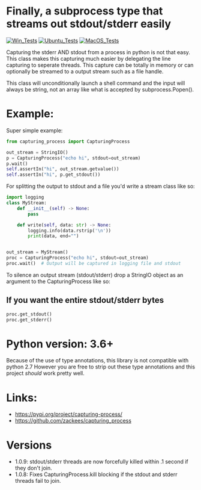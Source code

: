 # Finally, a subprocess type that streams out stdout/stderr easily

[![Win_Tests](https://github.com/zackees/capturing_process/actions/workflows/push_win.yml/badge.svg)](https://github.com/zackees/capturing_process/actions/workflows/push_win.yml)
[![Ubuntu_Tests](https://github.com/zackees/capturing_process/actions/workflows/push_ubuntu.yml/badge.svg)](https://github.com/zackees/capturing_process/actions/workflows/push_ubuntu.yml)
[![MacOS_Tests](https://github.com/zackees/capturing_process/actions/workflows/push_macos.yml/badge.svg)](https://github.com/zackees/capturing_process/actions/workflows/push_macos.yml)

Capturing the stderr AND stdout from a process in python is not that easy.
This class makes this capturing much easier by delegating the line capturing
to seperate threads. This capture can be totally in memory or can optionally
be streamed to a output stream such as a file handle.

This class will unconditionally launch a shell command and the input will always
be string, not an array like what is accepted by subprocess.Popen().

# Example:

Super simple example:

```python
from capturing_process import CapturingProcess

out_stream = StringIO()
p = CapturingProcess("echo hi", stdout=out_stream)
p.wait()
self.assertIn("hi", out_stream.getvalue())
self.assertIn("hi", p.get_stdout())
```

For splitting the output to stdout and a file you'd write a stream class like so:

```python
import logging
class MyStream:
    def __init__(self) -> None:
        pass

    def write(self, data: str) -> None:
        logging.info(data.rstrip('\n'))
        print(data, end="")


out_stream = MyStream()
proc = CapturingProcess("echo hi", stdout=out_stream)
proc.wait()  # Output will be captured in logging file and stdout
```


To silence an output stream (stdout/stderr) drop a StringIO object as an argument to
the CapturingProcess like so:


## If you want the entire stdout/stderr bytes

```python
proc.get_stdout()
proc.get_stderr()
```

# Python version: 3.6+

Because of the use of type annotations, this library is not compatible with python 2.7
However you are free to strip out these type annotations and this project *should* work
pretty well.

# Links:

   * https://pypi.org/project/capturing-process/
   * https://github.com/zackees/capturing_process


# Versions

  * 1.0.9: stdout/stderr threads are now forcefully killed within .1 second if they don't join.
  * 1.0.8: Fixes CapturingProcess.kill blocking if the stdout and stderr threads fail to join.
